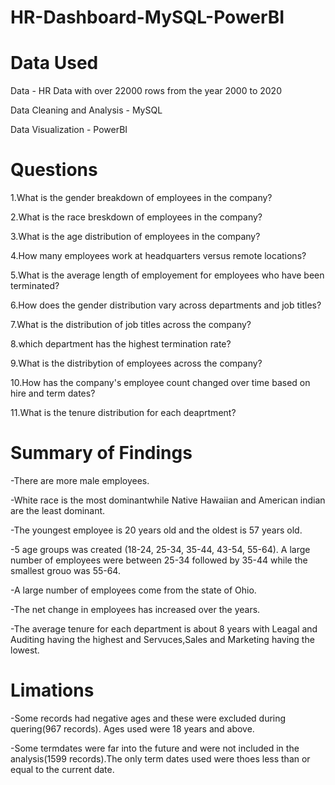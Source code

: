 # HR-Dashboard-MySQL-PowerBI

# Data Used

Data - HR Data with over 22000 rows from the year 2000 to 2020

Data Cleaning and Analysis - MySQL

Data Visualization - PowerBI

# Questions

1.What is the gender breakdown of employees in the company?

2.What is the race breskdown of employees in the company?

3.What is the age distribution of employees in the company?

4.How many employees work at headquarters versus remote locations?

5.What is the average length of employement for employees who have been terminated?

6.How does the gender distribution vary across departments and job titles?

7.What is the distribution of job titles across the company?

8.which department has the highest termination rate?

9.What is the distribytion of employees across the company?

10.How has the company's employee count changed over time based on hire and term dates?

11.What is the tenure distribution for each deaprtment?

# Summary of Findings

-There are more male employees.

-White race is the most dominantwhile Native Hawaiian and American indian are the least dominant.

-The youngest employee is 20 years old and the oldest is 57 years old.

-5 age groups was created (18-24, 25-34, 35-44, 43-54, 55-64). A large number of employees were between 25-34 followed by 35-44 while the smallest grouo was 55-64.

-A large number of employees come from the state of Ohio.

-The net change in employees has increased over the years.

-The average tenure for each department is about 8 years with Leagal and Auditing having          the highest and Servuces,Sales and Marketing having the lowest.

# Limations

-Some records had negative ages and these were excluded during quering(967 records). Ages used were 18 years and above.

-Some termdates were far into the future and were not included in the analysis(1599 records).The only term dates used were thoes less than or equal to the current date.




